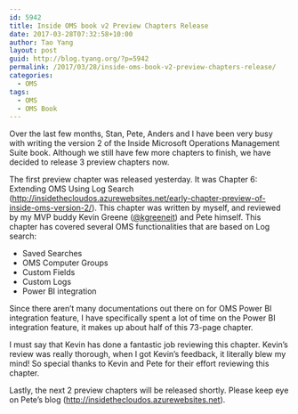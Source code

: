 ```yaml
---
id: 5942
title: Inside OMS book v2 Preview Chapters Release
date: 2017-03-28T07:32:58+10:00
author: Tao Yang
layout: post
guid: http://blog.tyang.org/?p=5942
permalink: /2017/03/28/inside-oms-book-v2-preview-chapters-release/
categories:
  - OMS
tags:
  - OMS
  - OMS Book
---
```

Over the last few months, Stan, Pete, Anders and I have been very busy with writing the version 2 of the Inside Microsoft Operations Management Suite book. Although we still have few more chapters to finish, we have decided to release 3 preview chapters now.

The first preview chapter was released yesterday. It was Chapter 6: Extending OMS Using Log Search (<a title="http://insidethecloudos.azurewebsites.net/early-chapter-preview-of-inside-oms-version-2/" href="http://insidethecloudos.azurewebsites.net/early-chapter-preview-of-inside-oms-version-2/">http://insidethecloudos.azurewebsites.net/early-chapter-preview-of-inside-oms-version-2/</a>). This chapter was written by myself, and reviewed by my MVP buddy Kevin Greene (<a href="https://twitter.com/kgreeneit">@kgreeneit</a>) and Pete himself. This chapter has covered several OMS functionalities that are based on Log search:
<ul>
 	<li>Saved Searches</li>
 	<li>OMS Computer Groups</li>
 	<li>Custom Fields</li>
 	<li>Custom Logs</li>
 	<li>Power BI integration</li>
</ul>
Since there aren’t many documentations out there on for OMS Power BI integration feature, I have specifically spent a lot of time on the Power BI integration feature, it makes up about half of this 73-page chapter.

I must say that Kevin has done a fantastic job reviewing this chapter. Kevin’s review was really thorough, when I got Kevin’s feedback, it literally blew my mind! So special thanks to Kevin and Pete for their effort reviewing this chapter.

Lastly, the next 2 preview chapters will be released shortly. Please keep eye on Pete’s blog (<a title="http://insidethecloudos.azurewebsites.net" href="http://insidethecloudos.azurewebsites.net">http://insidethecloudos.azurewebsites.net</a>).